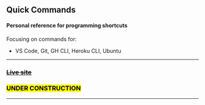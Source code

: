 <h2>Quick Commands</h2>

<h4>Personal reference for programming shortcuts</h4>

<p>Focusing on commands for:</p>
<ul><li>VS Code, Git, GH CLI, Heroku CLI, Ubuntu</li></ul>

<hr />

<strike><h3><a href="#" target="_blank">
Live site
</a></h3></strike>

<h3><mark>UNDER CONSTRUCTION</mark></h3>

<hr />
